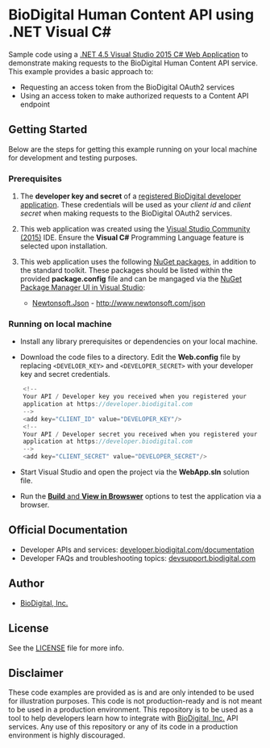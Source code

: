 ﻿BioDigital Human Content API using .NET Visual C#
========



Sample code using a [.NET 4.5 Visual Studio 2015 C# Web Application](https://msdn.microsoft.com/en-us/library/kx37x362.aspx) to demonstrate making requests to the BioDigital Human Content API service.  This example provides a basic approach to:

* Requesting an access token from the BioDigital OAuth2 services
* Using an access token to make authorized requests to a Content API endpoint



## Getting Started

Below are the steps for getting this example running on your local machine for development and testing purposes.

### Prerequisites

1.  The **developer key and secret** of a [registered BioDigital developer application](https://devsupport.biodigital.com/hc/en-us/articles/234450188-How-to-register-my-App).  These credentials will be used as your *client id* and *client secret* when making requests to the BioDigital OAuth2 services.

2. This web application was created using the [Visual Studio Community (2015)](https://www.visualstudio.com/vs/community/) IDE.  Ensure the **Visual C#** Programming Language feature is selected upon installation.
 
3. This web application uses the following [NuGet packages](https://www.nuget.org/), in addition to the standard toolkit.  These packages should be listed within the provided **package.config** file and can be mangaged via the [NuGet Package Manager UI in Visual Studio](https://docs.microsoft.com/en-us/nuget/tools/package-manager-ui):
	*  [Newtonsoft.Json](http://www.newtonsoft.com/json) - http://www.newtonsoft.com/json


### Running on local machine

* Install any library prerequisites or dependencies on your local machine.


*  Download the code files to a directory.  Edit the **Web.config** file by replacing `<DEVELOER_KEY>` and `<DEVELOPER_SECRET>` with your developer key and secret credentials.


```csharp
    <!--
    Your API / Developer key you received when you registered your
    application at https://developer.biodigital.com
    -->
    <add key="CLIENT_ID" value="DEVELOPER_KEY"/>
    <!--
    Your API / Developer secret you received when you registered your
    application at https://developer.biodigital.com    
    -->
    <add key="CLIENT_SECRET" value="DEVELOPER_SECRET"/> 


```

*  Start Visual Studio and open the project via the **WebApp.sln** solution file.  

*  Run the [**Build** and **View in Browswer**](https://msdn.microsoft.com/en-us/library/df5x06h3(v=vs.110).aspx) options to test the application via a browser.  

  
  

## Official Documentation

* Developer APIs and services:   [developer.biodigital.com/documentation](https://developer.biodigital.com/documentation)
* Developer FAQs and troubleshooting topics:  [devsupport.biodigital.com](https://devsupport.biodigital.com)


## Author

* [BioDigital, Inc.](https://www.biodigital.com/)


## License

See the [LICENSE](https://github.com/biodigital-inc/bdhuman-contentapi/blob/master/LICENSE) file for more info.


## Disclaimer

These code examples are provided as is and are only intended to be used for illustration purposes. This code is not production-ready and is not meant to be used in a production environment. This repository is to be used as a tool to help developers learn how to integrate with [BioDigital, Inc.](https://www.biodigital.com/) API services. Any use of this repository or any of its code in a production environment is highly discouraged.

